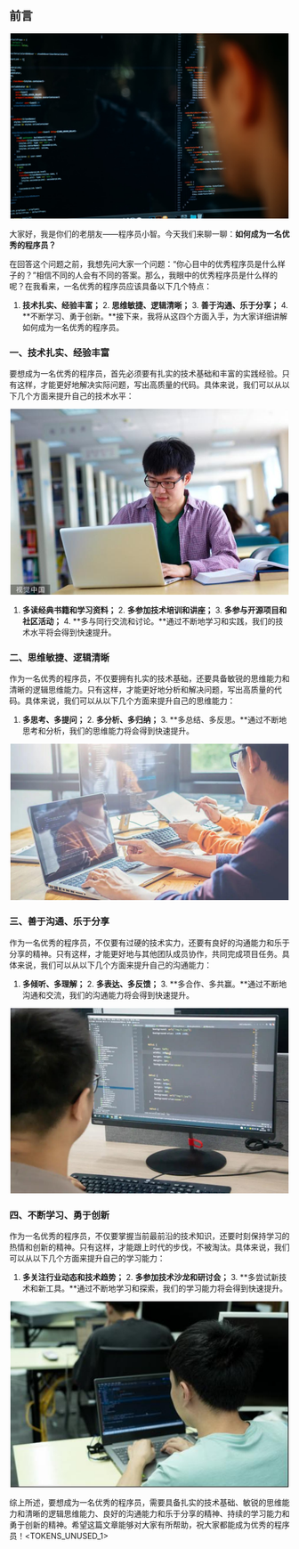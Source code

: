 ## 前言
<div align="center"> <img src="temp_1000_2.png" width = 500/> </div>

大家好，我是你们的老朋友——程序员小智。今天我们来聊一聊：**如何成为一名优秀的程序员？**

在回答这个问题之前，我想先问大家一个问题：“你心目中的优秀程序员是什么样子的？”相信不同的人会有不同的答案。那么，我眼中的优秀程序员是什么样的呢？在我看来，一名优秀的程序员应该具备以下几个特点：

1. **技术扎实、经验丰富；** 2. **思维敏捷、逻辑清晰；** 3. **善于沟通、乐于分享；** 4. **不断学习、勇于创新。**接下来，我将从这四个方面入手，为大家详细讲解如何成为一名优秀的程序员。

### 一、技术扎实、经验丰富

要想成为一名优秀的程序员，首先必须要有扎实的技术基础和丰富的实践经验。只有这样，才能更好地解决实际问题，写出高质量的代码。具体来说，我们可以从以下几个方面来提升自己的技术水平：
<div align="center"> <img src="temp_1005_3.png" width = 500/> </div>

1. **多读经典书籍和学习资料；** 2. **多参加技术培训和讲座；** 3. **多参与开源项目和社区活动；** 4. **多与同行交流和讨论。**通过不断地学习和实践，我们的技术水平将会得到快速提升。

### 二、思维敏捷、逻辑清晰

作为一名优秀的程序员，不仅要拥有扎实的技术基础，还要具备敏锐的思维能力和清晰的逻辑思维能力。只有这样，才能更好地分析和解决问题，写出高质量的代码。具体来说，我们可以从以下几个方面来提升自己的思维能力：

1. **多思考、多提问；** 2. **多分析、多归纳；** 3. **多总结、多反思。**通过不断地思考和分析，我们的思维能力将会得到快速提升。
<div align="center"> <img src="temp_1009_3.png" width = 500/> </div>

### 三、善于沟通、乐于分享

作为一名优秀的程序员，不仅要有过硬的技术实力，还要有良好的沟通能力和乐于分享的精神。只有这样，才能更好地与其他团队成员协作，共同完成项目任务。具体来说，我们可以从以下几个方面来提升自己的沟通能力：

1. **多倾听、多理解；** 2. **多表达、多反馈；** 3. **多合作、多共赢。**通过不断地沟通和交流，我们的沟通能力将会得到快速提升。
<div align="center"> <img src="temp_1012_0.png" width = 500/> </div>

### 四、不断学习、勇于创新

作为一名优秀的程序员，不仅要掌握当前最前沿的技术知识，还要时刻保持学习的热情和创新的精神。只有这样，才能跟上时代的步伐，不被淘汰。具体来说，我们可以从以下几个方面来提升自己的学习能力：

1. **多关注行业动态和技术趋势；** 2. **多参加技术沙龙和研讨会；** 3. **多尝试新技术和新工具。**通过不断地学习和探索，我们的学习能力将会得到快速提升。
<div align="center"> <img src="temp_1015_2.png" width = 500/> </div>

综上所述，要想成为一名优秀的程序员，需要具备扎实的技术基础、敏锐的思维能力和清晰的逻辑思维能力、良好的沟通能力和乐于分享的精神、持续的学习能力和勇于创新的精神。希望这篇文章能够对大家有所帮助，祝大家都能成为优秀的程序员！<TOKENS_UNUSED_1>